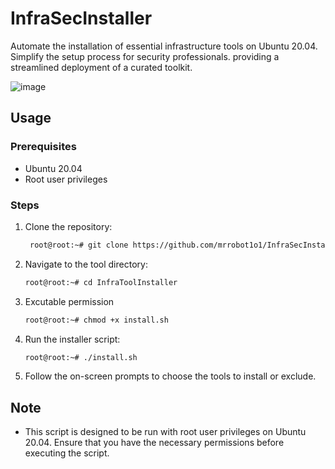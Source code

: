 # InfraSecInstaller

Automate the installation of essential infrastructure tools on Ubuntu 20.04. Simplify the setup process for security professionals. providing a streamlined deployment of a curated toolkit. 

![image](https://github.com/mrrobot1o1/InfraSecInstaller/assets/66872759/53af2c76-a140-4b00-b1ed-deae0efbbbfb)


## Usage

### Prerequisites

- Ubuntu 20.04
- Root user privileges

### Steps

1. Clone the repository:

    ```bash
     root@root:~# git clone https://github.com/mrrobot1o1/InfraSecInstaller
    ```

2. Navigate to the tool directory:

    ```bash
    root@root:~# cd InfraToolInstaller
    ```
3. Excutable permission
    ```bash
    root@root:~# chmod +x install.sh
    ```
4. Run the installer script:

    ```bash
    root@root:~# ./install.sh
    ```

4. Follow the on-screen prompts to choose the tools to install or exclude.

## Note

- This script is designed to be run with root user privileges on Ubuntu 20.04. Ensure that you have the necessary permissions before executing the script.
